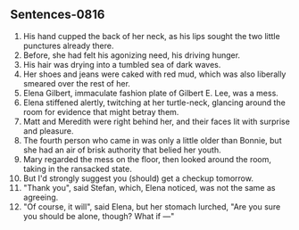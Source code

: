 

## Sentences-0816

1. His hand cupped the back of her neck, as his lips sought the two little punctures already there.
2. Before, she had felt his agonizing need, his driving hunger.
3. His hair was drying into a tumbled sea of dark waves.
4. Her shoes and jeans were caked with red mud, which was also liberally smeared over the rest of her.
5. Elena Gilbert, immaculate fashion plate of Gilbert E. Lee, was a mess.
6. Elena stiffened alertly, twitching at her turtle-neck, glancing around the room for evidence that might betray them.
7. Matt and Meredith were right behind her, and their faces lit with surprise and pleasure.
8. The fourth person who came in was only a little older than Bonnie, but she had an air of brisk authority that belied her youth.
9. Mary regarded the mess on the floor, then looked around the room, taking in the ransacked state.
10. But I'd strongly suggest you (should) get a checkup tomorrow.
11. "Thank you", said Stefan, which, Elena noticed, was not the same as agreeing.
12. "Of course, it will", said Elena, but her stomach lurched, "Are you sure you should be alone, though? What if —"